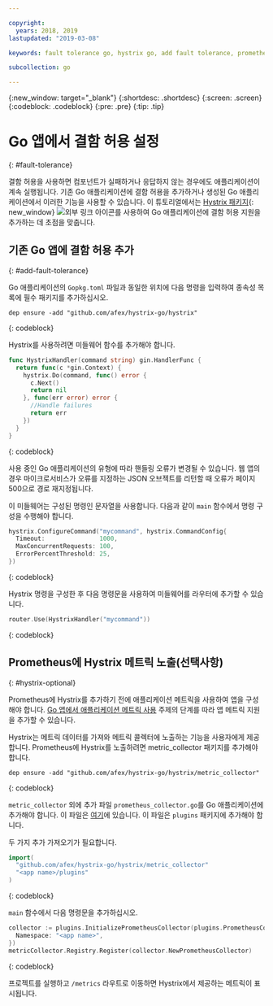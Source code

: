 ```yaml
---

copyright:
  years: 2018, 2019
lastupdated: "2019-03-08"

keywords: fault tolerance go, hystrix go, add fault tolerance, prometheus go, debug go apps

subcollection: go

---
```


{:new_window: target="_blank"}
{:shortdesc: .shortdesc}
{:screen: .screen}
{:codeblock: .codeblock}
{:pre: .pre}
{:tip: .tip}

# Go 앱에서 결함 허용 설정
{: #fault-tolerance}

결함 허용을 사용하면 컴포넌트가 실패하거나 응답하지 않는 경우에도 애플리케이션이 계속 실행됩니다. 기존 Go 애플리케이션에 결함 허용을 추가하거나 생성된 Go 애플리케이션에서 이러한 기능을 사용할 수 있습니다. 이 튜토리얼에서는 [Hystrix 패키지](https://godoc.org/github.com/afex/hystrix-go/hystrix){: new_window} ![외부 링크 아이콘](../icons/launch-glyph.svg "외부 링크 아이콘")를 사용하여 Go 애플리케이션에 결함 허용 지원을 추가하는 데 초점을 맞춥니다.

## 기존 Go 앱에 결함 허용 추가
{: #add-fault-tolerance}

Go 애플리케이션의 `Gopkg.toml` 파일과 동일한 위치에 다음 명령을 입력하여 종속성 목록에 필수 패키지를 추가하십시오.
```
dep ensure -add "github.com/afex/hystrix-go/hystrix"
```
{: codeblock}

Hystrix를 사용하려면 미들웨어 함수를 추가해야 합니다.
```go
func HystrixHandler(command string) gin.HandlerFunc {
  return func(c *gin.Context) {
    hystrix.Do(command, func() error {
      c.Next()
      return nil
    }, func(err error) error {
      //Handle failures
      return err
    })
  }
}
``` 
{: codeblock}

사용 중인 Go 애플리케이션의 유형에 따라 핸들링 오류가 변경될 수 있습니다. 웹 앱의 경우 마이크로서비스가 오류를 지정하는 JSON 오브젝트를 리턴할 때 오류가 페이지 500으로 경로 재지정됩니다.

이 미들웨어는 구성된 명령인 문자열을 사용합니다. 다음과 같이 `main` 함수에서 명령 구성을 수행해야 합니다.
```go
hystrix.ConfigureCommand("mycommand", hystrix.CommandConfig{
  Timeout:               1000,
  MaxConcurrentRequests: 100,
  ErrorPercentThreshold: 25,
})
```
{: codeblock}

Hystrix 명령을 구성한 후 다음 명령문을 사용하여 미들웨어를 라우터에 추가할 수 있습니다.
```go
router.Use(HystrixHandler("mycommand"))
```
{: codeblock}

## Prometheus에 Hystrix 메트릭 노출(선택사항)
{: #hystrix-optional}

Prometheus에 Hystrix를 추가하기 전에 애플리케이션 메트릭을 사용하여 앱을 구성해야 합니다. [Go 앱에서 애플리케이션 메트릭 사용](/docs/go/appmetrics.html) 주제의 단계를 따라 앱 메트릭 지원을 추가할 수 있습니다.

Hystrix는 메트릭 데이터를 가져와 메트릭 콜렉터에 노출하는 기능을 사용자에게 제공합니다. Prometheus에 Hystrix를 노출하려면 metric_collector 패키지를 추가해야 합니다.
```
dep ensure -add "github.com/afex/hystrix-go/hystrix/metric_collector"
```
{: codeblock}

`metric_collector` 외에 추가 파일 `prometheus_collector.go`를 Go 애플리케이션에 추가해야 합니다. 이 파일은 [여기](https://github.com/ibm-developer/generator-ibm-core-golang-gin/blob/develop/generators/app/templates/plugins/prometheus_collector.go)에 있습니다. 이 파일은 `plugins` 패키지에 추가해야 합니다.

두 가지 추가 가져오기가 필요합니다.
```go
import(
  "github.com/afex/hystrix-go/hystrix/metric_collector"
  "<app name>/plugins"
)
```
{: codeblock}

`main` 함수에서 다음 명령문을 추가하십시오.
```go
collector := plugins.InitializePrometheusCollector(plugins.PrometheusCollectorConfig{
  Namespace: "<app name>",
})
metricCollector.Registry.Register(collector.NewPrometheusCollector)
```
{: codeblock}

프로젝트를 실행하고 `/metrics` 라우트로 이동하면 Hystrix에서 제공하는 메트릭이 표시됩니다.
